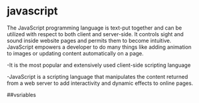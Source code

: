 # javascript
The JavaScript programming language is text-put together and can be utilized with respect to both client and server-side. It controls sight and sound inside website pages and permits them to become intuitive. JavaScript empowers a developer to do many things like adding animation to images or updating content automatically on a page.

-It is the most popular and extensively used client-side scripting language

-JavaScript is a scripting language that manipulates the content returned from a web server to add interactivity and dynamic effects to online pages.

##vsriables
